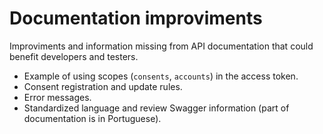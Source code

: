 # Documentation improviments

Improviments and information missing from API documentation that could benefit developers and testers.

* Example of using scopes (`consents`, `accounts`) in the access token.
* Consent registration and update rules.
* Error messages.
* Standardized language and review Swagger information (part of documentation is in Portuguese).
